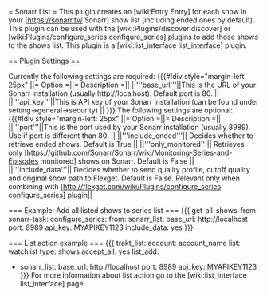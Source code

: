 = Sonarr List =
This plugin creates an [wiki:Entry Entry] for each show in your [https://sonarr.tv/ Sonarr] show list (including ended ones by default).
This plugin can be used with the [wiki:Plugins/discover discover] or [wiki:Plugins/configure_series configure_series] plugins to add those shows to the shows list.
This plugin is a [wiki:list_interface list_interface] plugin.

== Plugin Settings ==

Currently the following settings are required:
{{{#!div style="margin-left: 25px"
||= Option =||= Description =||
||'''base_url'''||This is the URL of your Sonarr installation (usually http://localhost). Default port is 80. ||
||'''api_key'''||This is API key of your Sonarr installation (can be found under setting->general->security)  ||
}}}
The following settings are optional:
{{{#!div style="margin-left: 25px"
||= Option =||= Description =||
||'''port'''||This is the port used by your Sonarr installation (usually 8989). Use if port is different than 80. ||
||'''include_ended'''|| Decides whether to retrieve ended shows. Default is True ||
||'''only_monitored'''|| Retrieves only [https://github.com/Sonarr/Sonarr/wiki/Monitoring-Series-and-Episodes monitored] shows on Sonarr. Default is False ||
||'''include_data'''|| Decides whether to send quality profile, cutoff quality and original show path to Flexget. Default is False. Relevant only when combining with [http://flexget.com/wiki/Plugins/configure_series configure_series] plugin||

=== Example: Add all listed shows to series list ===
{{{
  get-all-shows-from-sonarr-task:
      configure_series:
            from:
              sonarr_list:
                base_url: http://localhost
                port: 8989
                api_key: MYAPIKEY1123
                include_data: yes
}}}

=== List action example ===
{{{
trakt_list:
  account: account_name
  list: watchlist
  type: shows
accept_all: yes
list_add:
  - sonarr_list:
      base_url: http://localhost
      port: 8989
      api_key: MYAPIKEY1123
}}}
For more information about list action go to the [wiki:list_interface list_interface] page.

